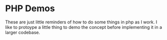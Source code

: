 # PHP Demos

These are just little reminders of how to do some things in php as I work.  I like to protoype a little thing to demo the concept before implementing it in a larger codebase.
